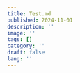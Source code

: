 ```yaml
---
title: Test.md
published: 2024-11-01
description: ''
image: ''
tags: []
category: ''
draft: false 
lang: ''
---
```


